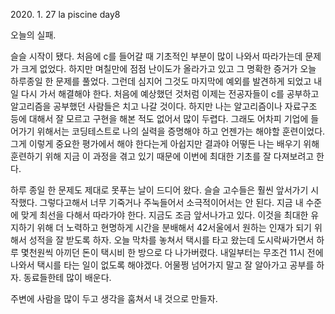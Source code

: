2020\. 1. 27 la piscine day8

오늘의 실패.

슬슬 시작이 됐다. 처음에 c를 들어갈 때 기초적인 부분이 많이 나와서 따라가는데 문제가 크게
없었다. 하지만 며칠만에 점점 난이도가 올라가고 있고 그 명확한 증거가 오늘 하루종일 한 문제를
풀었다. 그런데 심지어 그것도 마지막에 예외를 발견하게 되었고 내일 다시 가서 해결해야 한다.
처음에 예상했던 것처럼 이제는 전공자들이 c를 공부하고 알고리즘을 공부했던 사람들은 치고 나갈
것이다. 하지만 나는 알고리즘이나 자료구조 등에 대해서 잘 모르고 구현을 해본 적도 없어서
많이 두렵다. 그래도 어차피 기업에 들어가기 위해서는 코딩테스트로 나의 실력을 증명해야 하고
언젠가는 해야할 훈련이었다. 그게 이렇게 중요한 평가에서 해야 한다는게 아쉽지만 결과야 어떻든
나는 배우기 위해 훈련하기 위해 지금 이 과정을 겪고 있기 때문에 이번에 최대한 기초를 잘
다져보려고 한다.

하루 종일 한 문제도 제대로 못푸는 날이 드디어 왔다. 슬슬 고수들은 훨씬 앞서가기 시작했다.
그렇다고해서 너무 기죽거나 주눅들어서 소극적이어서는 안 된다. 지금 내 수준에 맞게
최선을 다해서 따라가야 한다. 지금도 조금 앞서나가고 있다. 이것을 최대한 유지하기 위해
더 노력하고 현명하게 시간을 분배해서 42서울에서 원하는 인재가 되기 위해서 성적을 잘 받도록
하자. 오늘 막차를 놓쳐서 택시를 타고 왔는데 도시락싸가면서 하루 몇천원씩 아끼던 돈이
택시비 한 방으로 다 나가버렸다. 내일부터는 무조건 11시 전에 나와서 택시를 타는 일이 없도록
해야겠다. 어물쩡 넘어가지 말고 잘 알아가고 공부를 하자. 동료들한테 많이 배운다.

주변에 사람을 많이 두고 생각을 훔쳐서 내 것으로 만들자.
